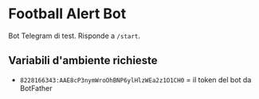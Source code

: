 # Football Alert Bot

Bot Telegram di test. Risponde a `/start`.

## Variabili d'ambiente richieste
- `8228166343:AAE8cP3nymWroOhBNP6ylHlzWEa2z1O1CH0` = il token del bot da BotFather
